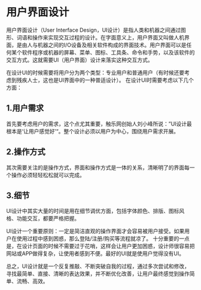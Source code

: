 # 用户界面设计
用户界面设计（User Interface Design，UI设计）是指人类和机器之间通过图形、词语和操作来实现交互过程的设计。在字面意义上，用户界面又叫做人机界面，是由人与机器之间的I/O设备及相关软件构成的界面技术。用户界面可以是任何某个软件程序或机器的屏幕、菜单、图标、工具条、命令和手势，以及该软件的交互方式。这就需要UI（用户界面）设计来落实这种交互方式。

在设计UI的时候需要将用户分为两个类型：专业用户和普通用户（有时候还要考虑到残疾人士，这也是UI界面中的一种普适设计）。 在设计UI时需要考虑以下几个方面：

## 1.用户需求
首先要考虑用户的需求，这个点尤其重要，触乐网创始人刘小峰所说：”UI设计最根本是‘让用户感觉好’“。整个设计必须以用户为中心，围绕用户需求开展。

## 2.操作方式
其次需要关注的是操作方式，界面和操作方式是一体的关系，清晰明了的界面每一个操作必须轻轻松松就可以完成。

## 3.细节
UI设计中其实大量的时间是用在细节调优方面，包括字体颜色、排版、图标风格、功能交互，都要严格把握。

UI设计一个重要原则：一定是简洁直观的操作界面才会容易被用户接受。如果用户在使用过程中感到困惑，那么登陆/注册/购买等流程就凉了。 十分重要的一点是，在设计页面的时候不需要过于花哨，这样会让用户更加困惑，设计师很容易把网站或APP做得复杂，让使用者感到不便。最好的UI就是使用户觉得没有UI。

总之，UI设计就是一个反复推敲、不断突破自我的过程，通过多次尝试和修改，寻找最简单、直接、清晰的表达效果，并不断优化改善，让用户最终感觉到操作简单、流畅、高效。